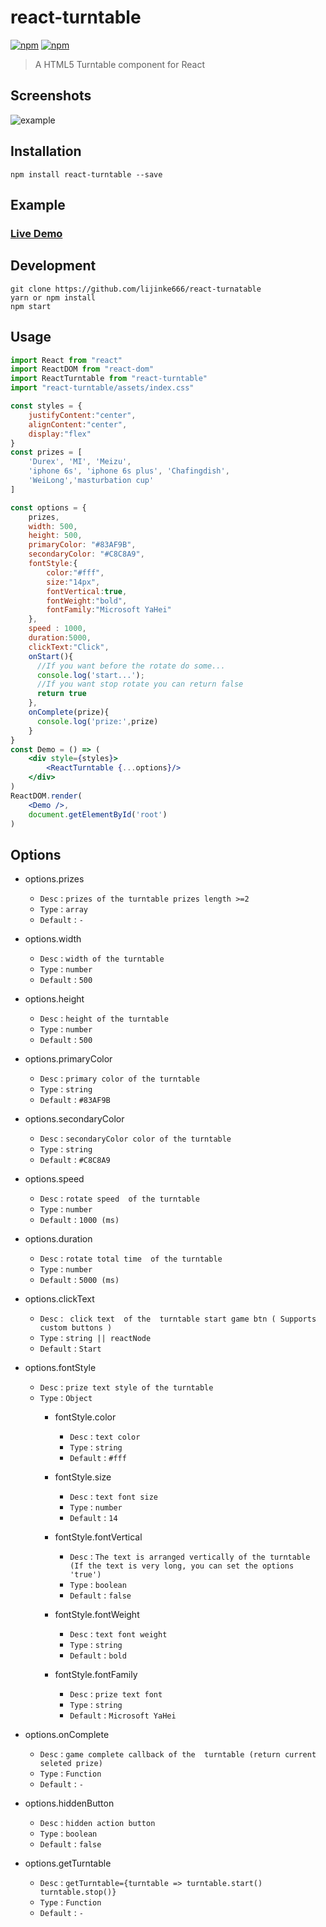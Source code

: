 # react-turntable
[![npm](https://img.shields.io/npm/dm/react-turntable.svg?style=flat-square)](https://www.npmjs.com/package/react-turntable)
[![npm](https://img.shields.io/npm/l/react-turntable.svg?style=flat-square)](https://www.npmjs.com/package/react-turntable)
> A HTML5 Turntable component for React

## Screenshots
![example](https://github.com/lijinke666/react-turntable/blob/master/assetsImg/example.png)

## Installation
```
npm install react-turntable --save
```

## Example
### [Live Demo](https://lijinke666.github.io/react-turntable/)


## Development
```
git clone https://github.com/lijinke666/react-turnatable
yarn or npm install
npm start

 ```


## Usage
```jsx
import React from "react"
import ReactDOM from "react-dom"
import ReactTurntable from "react-turntable"
import "react-turntable/assets/index.css"

const styles = {
    justifyContent:"center",
    alignContent:"center",
    display:"flex"
}
const prizes = [
    'Durex', 'MI', 'Meizu',
    'iphone 6s', 'iphone 6s plus', 'Chafingdish',
    'WeiLong','masturbation cup'
]

const options = {
    prizes,
    width: 500,
    height: 500,
    primaryColor: "#83AF9B",
    secondaryColor: "#C8C8A9",
    fontStyle:{
        color:"#fff",
        size:"14px",
        fontVertical:true,
        fontWeight:"bold",
        fontFamily:"Microsoft YaHei"
    },
    speed : 1000,
    duration:5000,
    clickText:"Click",
    onStart(){
      //If you want before the rotate do some...
      console.log('start...');
      //If you want stop rotate you can return false
      return true
    },
    onComplete(prize){
      console.log('prize:',prize)
    }
}
const Demo = () => (
    <div style={styles}>
        <ReactTurntable {...options}/>
    </div>
)
ReactDOM.render(
    <Demo />,
    document.getElementById('root')
)
```


## Options
- options.prizes
  - `Desc` : `prizes of the turntable prizes length >=2`
  - `Type` : `array`
  - `Default` : `-`

- options.width
  - `Desc` : `width of the turntable`
  - `Type` : `number`
  - `Default` : `500`

- options.height
  - `Desc` : `height of the turntable`
  - `Type` : `number`
  - `Default` : `500`

- options.primaryColor
  - `Desc` : `primary color of the turntable`
  - `Type` : `string`
  - `Default` : `#83AF9B`

- options.secondaryColor
  - `Desc` : `secondaryColor color of the turntable`
  - `Type` : `string`
  - `Default` : `#C8C8A9`

- options.speed
  - `Desc` : `rotate speed  of the turntable`
  - `Type` : `number`
  - `Default` : `1000 (ms)`

- options.duration
  - `Desc` : `rotate total time  of the turntable`
  - `Type` : `number`
  - `Default` : `5000 (ms)`

- options.clickText
  - `Desc` : ` click text  of the  turntable start game btn ( Supports custom buttons )`
  - `Type` : `string || reactNode`
  - `Default` : `Start`

- options.fontStyle
  - `Desc` : `prize text style of the turntable`
  - `Type` : `Object`
    - fontStyle.color
       - `Desc` : `text color`
       - `Type` : `string`
       - `Default` : `#fff`

    - fontStyle.size
       - `Desc` : `text font size`
       - `Type` : `number`
       - `Default` : `14`

    - fontStyle.fontVertical
       - `Desc` : `The text is arranged vertically of the turntable (If the text is very long, you can set the options 'true')`
       - `Type` : `boolean`
       - `Default` : `false`

    - fontStyle.fontWeight
       - `Desc` : `text font weight`
       - `Type` : `string`
       - `Default` : `bold`

    - fontStyle.fontFamily
       - `Desc` : `prize text font`
       - `Type` : `string`
       - `Default` : `Microsoft YaHei`

- options.onComplete
  - `Desc` : `game complete callback of the  turntable (return current seleted prize)`
  - `Type` : `Function`
  - `Default` : `-`

- options.hiddenButton
  - `Desc` : `hidden action button`
  - `Type` : `boolean`
  - `Default` : `false`

- options.getTurntable
  - `Desc` : `getTurntable={turntable => turntable.start() turntable.stop()}`
  - `Type` : `Function`
  - `Default` : `-`

